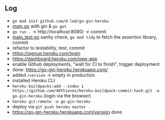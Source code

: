 ## Log

- `go mod init github.com/d-led/go-gin-heroku`
- [main.go](main.go) with gin & `go get`
- `go run .` &rarr; http://localhost:8080/ &rarr; commit
- [main_test.go](main_test.go) sanity check, `go mod tidy` to fetch the assertion library, commit
- refactor to testability, test, commit
- https://signup.heroku.com/login
- https://dashboard.heroku.com/new-app
- enable Github deployments, "wait for CI to finish", trigger deployment
- done: https://go-gin-heroku.herokuapp.com/
- added `/version` &rarr; empty in production
- installed Heroku CLI
- `heroku buildpacks:add --index 1 https://github.com/40thieves/heroku-buildpack-commit-hash.git -a go-gin-heroku` (login via the browser)
- `heroku git:remote -a go-gin-heroku`
- deploy via `git push heroku master`
- https://go-gin-heroku.herokuapp.com/version done
